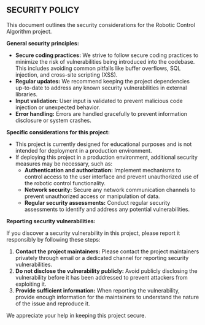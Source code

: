 ## SECURITY POLICY

This document outlines the security considerations for the Robotic Control Algorithm project.

**General security principles:**

* **Secure coding practices:** We strive to follow secure coding practices to minimize the risk of vulnerabilities being introduced into the codebase. This includes avoiding common pitfalls like buffer overflows, SQL injection, and cross-site scripting (XSS).
* **Regular updates:** We recommend keeping the project dependencies up-to-date to address any known security vulnerabilities in external libraries.
* **Input validation:** User input is validated to prevent malicious code injection or unexpected behavior.
* **Error handling:** Errors are handled gracefully to prevent information disclosure or system crashes.

**Specific considerations for this project:**

* This project is currently designed for educational purposes and is not intended for deployment in a production environment.
* If deploying this project in a production environment, additional security measures may be necessary, such as:
    * **Authentication and authorization:** Implement mechanisms to control access to the user interface and prevent unauthorized use of the robotic control functionality.
    * **Network security:** Secure any network communication channels to prevent unauthorized access or manipulation of data.
    * **Regular security assessments:** Conduct regular security assessments to identify and address any potential vulnerabilities.

**Reporting security vulnerabilities:**

If you discover a security vulnerability in this project, please report it responsibly by following these steps:

1. **Contact the project maintainers:** Please contact the project maintainers privately through email or a dedicated channel for reporting security vulnerabilities.
2. **Do not disclose the vulnerability publicly:** Avoid publicly disclosing the vulnerability before it has been addressed to prevent attackers from exploiting it.
3. **Provide sufficient information:** When reporting the vulnerability, provide enough information for the maintainers to understand the nature of the issue and reproduce it.

We appreciate your help in keeping this project secure.
